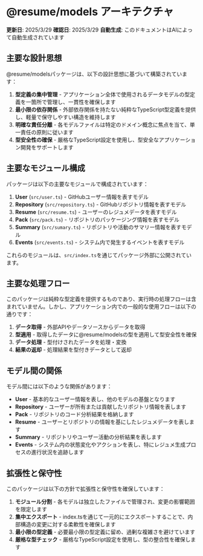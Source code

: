 # @resume/models アーキテクチャ

**更新日**: 2025/3/29
**確認日**: 2025/3/29
**自動生成**: このドキュメントはAIによって自動生成されています

## 主要な設計思想

@resume/modelsパッケージは、以下の設計思想に基づいて構築されています：

1. **型定義の集中管理** - アプリケーション全体で使用されるデータモデルの型定義を一箇所で管理し、一貫性を確保します
2. **最小限の依存関係** - 外部依存関係を持たない純粋なTypeScript型定義を提供し、軽量で保守しやすい構造を維持します
3. **明確な責任分離** - 各モデルファイルは特定のドメイン概念に焦点を当て、単一責任の原則に従います
4. **型安全性の確保** - 厳格なTypeScript設定を使用し、型安全なアプリケーション開発をサポートします

## 主要なモジュール構成

パッケージは以下の主要なモジュールで構成されています：

1. **User** (`src/user.ts`) - GitHubユーザー情報を表すモデル
2. **Repository** (`src/repository.ts`) - GitHubリポジトリ情報を表すモデル
3. **Resume** (`src/resume.ts`) - ユーザーのレジュメデータを表すモデル
4. **Pack** (`src/pack.ts`) - リポジトリのパッケージング情報を表すモデル
5. **Summary** (`src/sumary.ts`) - リポジトリや活動のサマリー情報を表すモデル
6. **Events** (`src/events.ts`) - システム内で発生するイベントを表すモデル

これらのモジュールは、`src/index.ts`を通じてパッケージ外部に公開されています。

## 主要な処理フロー

このパッケージは純粋な型定義を提供するものであり、実行時の処理フローは含まれていません。しかし、アプリケーション内での一般的な使用フローは以下の通りです：

1. **データ取得** - 外部APIやデータソースからデータを取得
2. **型適用** - 取得したデータに@resume/modelsの型を適用して型安全性を確保
3. **データ処理** - 型付けされたデータを処理・変換
4. **結果の返却** - 処理結果を型付きデータとして返却

## モデル間の関係

モデル間には以下のような関係があります：

- **User** - 基本的なユーザー情報を表し、他のモデルの基盤となります
- **Repository** - ユーザーが所有または貢献したリポジトリ情報を表します
- **Pack** - リポジトリのコード分析結果を格納します
- **Resume** - ユーザーとリポジトリの情報を基にしたレジュメデータを表します
- **Summary** - リポジトリやユーザー活動の分析結果を表します
- **Events** - システム内の状態変化やアクションを表し、特にレジュメ生成プロセスの進行状況を追跡します

## 拡張性と保守性

このパッケージは以下の方針で拡張性と保守性を確保しています：

1. **モジュール分割** - 各モデルは独立したファイルで管理され、変更の影響範囲を限定します
2. **集中エクスポート** - index.tsを通じて一元的にエクスポートすることで、内部構造の変更に対する柔軟性を確保します
3. **最小限の型定義** - 必要最小限の型定義に留め、過剰な複雑さを避けています
4. **厳格な型チェック** - 厳格なTypeScript設定を使用し、型の整合性を確保します